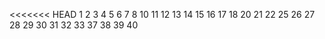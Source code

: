 <<<<<<< HEAD
1
2
3
4
5
6
7
8
10
11
12
13
14
15
16
17
18
20
21
22
25
26
27
28
29
30
31
32
33
37
38
39
40
